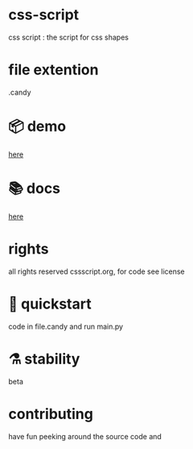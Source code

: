 # css-script
css script : the script for css shapes

# file extention
.candy 

# 📦 demo
[here](https://abdur-rahmaanj.github.io/css-script/)

# 📚 docs
[here](https://abdur-rahmaanj.github.io/css-script/docs.html)

# rights
all rights reserved cssscript.org, for code see license

# 🔧 quickstart
code in file.candy and run main.py 

# ⚗️ stability
beta

# contributing
have fun peeking around the source code and 
